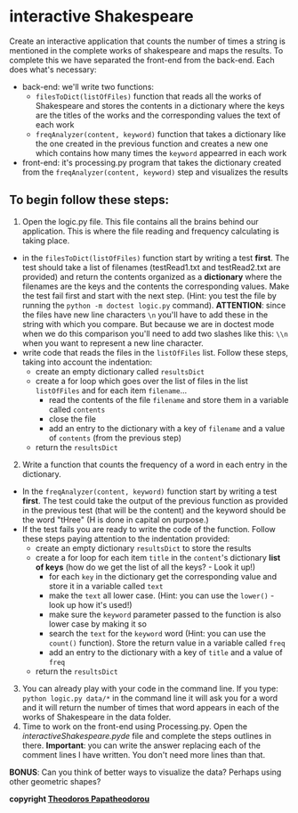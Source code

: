 # interactive Shakespeare

Create an interactive application that counts the number of times a string is mentioned in the complete works of shakespeare and maps the results. To complete this we have separated the front-end from the back-end. Each does what's necessary:
* back-end: we'll write two functions:
    * `filesToDict(listOfFiles)` function that reads all the works of Shakespeare and stores the contents in a dictionary where the keys are the titles of the works and the corresponding values the text of each work
    * `freqAnalyzer(content, keyword)` function that takes a dictionary like the one created in the previous function and creates a new one which contains how many times the `keyword` appearred in each work
* front-end: it's processing.py program that takes the dictionary created from the `freqAnalyzer(content, keyword)` step and visualizes the results

## To begin follow these steps:

1. Open the logic.py file. This file contains all the brains behind our application. This is where the file reading and frequency calculating is taking place.
  * in the `filesToDict(listOfFiles)` function start by writing a test **first**. The test should take a list of filenames (testRead1.txt and testRead2.txt are provided) and return the contents organized as a **dictionary** where the filenames are the keys and the contents the corresponding values. Make the test fail first and start with the next step. (Hint: you test the file by running the `python -m doctest logic.py` command). **ATTENTION**: since the files have new line characters `\n` you'll have to add these in the string with which you compare. But because we are in doctest mode when we do this comparison you'll need to add two slashes like this: `\\n` when you want to represent a new line character.
  * write code that reads the files in the `listOfFiles` list. Follow these steps, taking into account the indentation:
    * create an empty dictionary called `resultsDict`
    * create a for loop which goes over the list of files in the list `listOfFiles` and for each item `filename`...
      * read the contents of the file `filename` and store them in a variable called `contents`
      * close the file
      * add an entry to the dictionary with a key of `filename` and a value of `contents` (from the previous step)
    * return the `resultsDict`
2. Write a function that counts the frequency of a word in each entry in the dictionary.
  * In the `freqAnalyzer(content, keyword)` function start by writing a test **first**. The test could take the output of the previous function as provided in the previous test (that will be the content) and the keyword should be the word "tHree" (H is done in capital on purpose.)
  * If the test fails you are ready to write the code of the function. Follow these steps paying attention to the indentation provided:
    * create an empty dictionary `resultsDict` to store the results
    * create a for loop for each item `title` in the `content`'s dictionary **list of keys** (how do we get the list of all the keys? - Look it up!)
      * for each `key` in the dictionary get the corresponding value and store it in a variable called `text`
      * make the `text` all lower case. (Hint: you can use the `lower()` - look up how it's used!)
      * make sure the `keyword` parameter passed to the function is also lower case by making it so
      * search the `text` for the `keyword` word (Hint: you can use the `count()` function). Store the return value in a variable called `freq`
      * add an entry to the dictionary with a key of `title` and a value of `freq`
    * return the `resultsDict`
3. You can already play with your code in the command line. If you type: `python logic.py data/*` in the command line it will ask you for a word and it will return the number of times that word appears in each of the works of Shakespeare in the data folder.
4. Time to work on the front-end using Processing.py. Open the *interactiveShakespeare.pyde* file and complete the steps outlines in there. **Important**: you can write the answer replacing each of the comment lines I have written. You don't need more lines than that.

**BONUS**: Can you think of better ways to visualize the data? Perhaps using other geometric shapes?

**copyright [Theodoros Papatheodorou](contact@artech.cc)**
